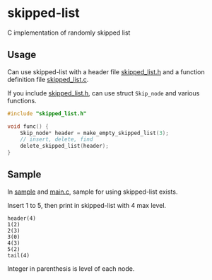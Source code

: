 # skipped-list
C implementation of randomly skipped list

## Usage
Can use skipped-list with a header file [skipped_list.h](./skipped_list.h) and a function definition file [skipped_list.c](./skipped_list.c).

If you include [skipped_list.h](./skipped_list.h), can use struct `Skip_node` and various functions.
```c
#include "skipped_list.h"

void func() {
    Skip_node* header = make_empty_skipped_list(3);
    // insert, delete, find
    delete_skipped_list(header);
}
```

## Sample
In [sample](./sample) and [main.c](./main.c), sample for using skipped-list exists.

Insert 1 to 5, then print in skipped-list with 4 max level.
```
header(4)
1(2)
2(3)
3(0)
4(3)
5(2)
tail(4)
```
Integer in parenthesis is level of each node.